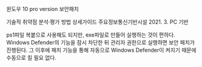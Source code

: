 윈도우 10 pro version 보안패치

기술적 취약점 분석·평가 방법
상세가이드
주요정보통신기반시설
2021. 3.
PC 기반

ps1파일 복붙으로 사용해도 되지만, exe파일로 만들어 실행하는 것이 편하다.
Windows Defender의 기능을 잠시 차단한 뒤 관리자 권한으로 실행하면 보안 패치가 진행된다.
그 이후에 패치 기능을 통해 자동으로 Windows Defender이 켜지기 때문에 수동으로 킬 필요 없다.
